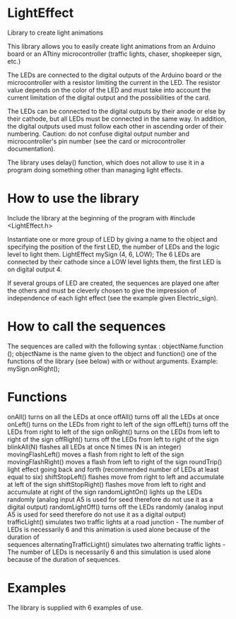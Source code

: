 # LightEffect
Library to create light animations

This library allows you to easily create light animations from an Arduino board or an ATtiny microcontroller (traffic lights, chaser, shopkeeper sign, etc.)

The LEDs are connected to the digital outputs of the Arduino board or the microcontroller with a resistor limiting the current in the LED. The resistor value depends on the color of the LED and must take into account the current limitation of the digital output and the possibilities of the card.

The LEDs can be connected to the digital outputs by their anode or else by their cathode, but all LEDs must be connected in the same way. In addition, the digital outputs used must follow each other in ascending order of their numbering.
Caution: do not confuse digital output number and microcontroller's pin number (see the card or microcontroller documentation).

The library uses delay() function, which does not allow to use it in a program doing something other than managing light effects.

# How to use the library 

Include the library at the beginning of the program with #include <LightEffect.h>

Instantiate one or more group of LED by giving a name to the object and specifying the position of the first LED, the number of LEDs and the logic level to light them.
LightEffect mySign (4, 6, LOW);
The 6 LEDs are connected by their cathode since a LOW level lights them, the first LED is on digital output 4.

If several groups of LED are created, the sequences are played one after the others and must be cleverly chosen to give the impression of independence of each light effect
(see the example given Electric_sign).

# How to call the sequences 

The sequences are called with the following syntax : objectName.function ();
objectName is the name given to the object and function() one of the functions of the library (see below) with or without arguments. Example:
mySign.onRight();

# Functions 

onAll()			turns on all the LEDs at once
offAll()		turns off all the LEDs at once
onLeft()		turns on the LEDs from right to left of the sign
offLeft()		turns off the LEDs from right to left of the sign
onRight()		turns on the LEDs from left to right of the sign
offRight()		turns off the LEDs from left to right of the sign
blinkAll(N)		flashes all LEDs at once N times (N is an integer)
movingFlashLeft()	moves a flash from right to left of the sign
movingFlashRight()	moves a flash from left to right of the sign
roundTrip()		light effect going back and forth (recommended number of LEDs at least equal to six)
shiftStopLeft()		flashes move from right to left and accumulate at left of the sign
shiftStopRight()	flashes move from left to right and accumulate at right of the sign
randomLightOn()		lights up the LEDs randomly (analog input A5 is used for seed therefore do not use it as a digital output)
randomLightOff()	turns off the LEDs randomly (analog input A5 is used for seed therefore do not use it as a digital output)	
trafficLight()		simulates two traffic lights at a road junction - The number of LEDs is necessarily 6 and this animation is used alone because of the duration of     
			sequences
alternatingTrafficLight()	simulates two alternating traffic lights - The number of LEDs is necessarily 6 and this simulation is used alone because of the duration of
			sequences.

# Examples 

The library is supplied with 6 examples of use.

